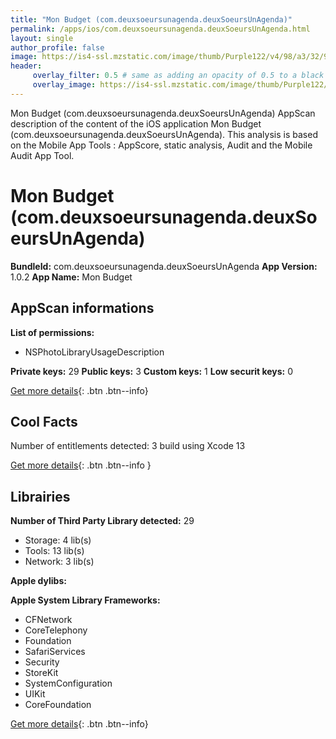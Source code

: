 ```yaml
---
title: "Mon Budget (com.deuxsoeursunagenda.deuxSoeursUnAgenda)"
permalink: /apps/ios/com.deuxsoeursunagenda.deuxSoeursUnAgenda.html
layout: single
author_profile: false
image: https://is4-ssl.mzstatic.com/image/thumb/Purple122/v4/98/a3/32/98a332c3-033a-464b-ca39-c6d076cbecaa/AppIcon-1x_U007emarketing-0-10-0-85-220.png/512x512bb.jpg
header: 
     overlay_filter: 0.5 # same as adding an opacity of 0.5 to a black background
     overlay_image: https://is4-ssl.mzstatic.com/image/thumb/Purple122/v4/98/a3/32/98a332c3-033a-464b-ca39-c6d076cbecaa/AppIcon-1x_U007emarketing-0-10-0-85-220.png/512x512bb.jpg
---
```

Mon Budget (com.deuxsoeursunagenda.deuxSoeursUnAgenda) AppScan description of the content of the iOS application Mon Budget (com.deuxsoeursunagenda.deuxSoeursUnAgenda). This analysis is based on the Mobile App Tools : AppScore, static analysis, Audit and the Mobile Audit App Tool.

# Mon Budget (com.deuxsoeursunagenda.deuxSoeursUnAgenda)

**BundleId:** com.deuxsoeursunagenda.deuxSoeursUnAgenda
**App Version:** 1.0.2
**App Name:** Mon Budget


## AppScan informations 

**List of permissions:** 
- NSPhotoLibraryUsageDescription
  
  
**Private keys:** 29
**Public keys:** 3
**Custom keys:** 1
**Low securit keys:** 0
  
[Get more details](/pricing.html){: .btn .btn--info}

## Cool Facts

Number of entitlements detected: 3
build using Xcode 13
  
[Get more details](/pricing.html){: .btn .btn--info }

## Librairies 
**Number of Third Party Library detected:** 29
- Storage: 4 lib(s)
- Tools: 13 lib(s)
- Network: 3 lib(s)


**Apple dylibs:**


**Apple System Library Frameworks:**
- CFNetwork
- CoreTelephony
- Foundation
- SafariServices
- Security
- StoreKit
- SystemConfiguration
- UIKit
- CoreFoundation


  
[Get more details](/pricing.html){: .btn .btn--info}

